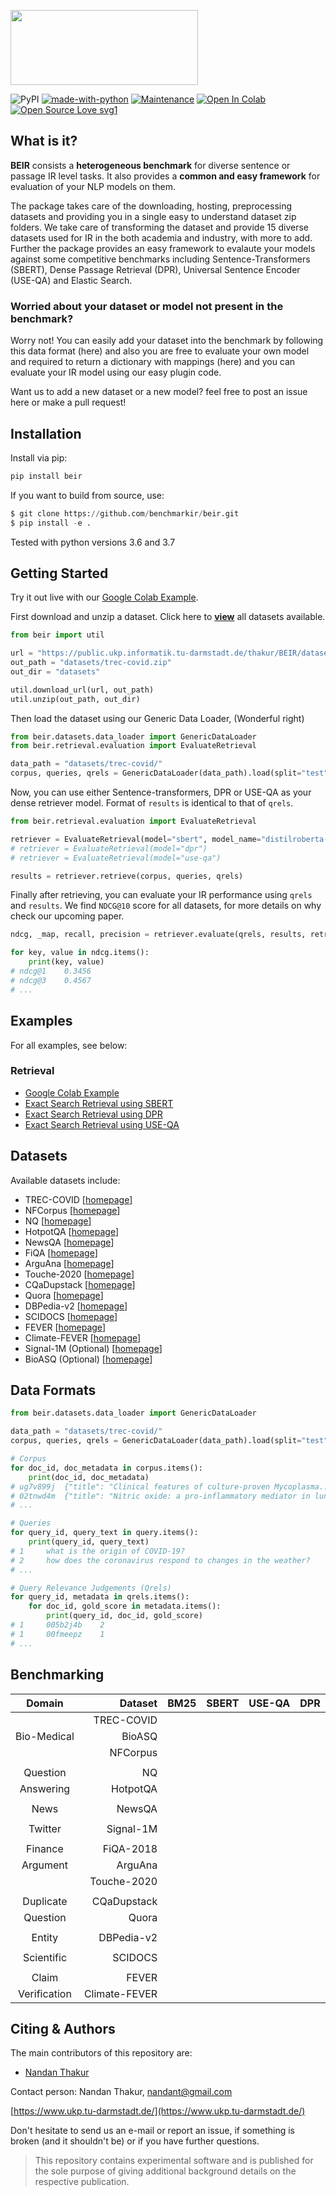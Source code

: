 
<!-- <h1>
<img style="vertical-align:middle" width="120" height="120" src="https://raw.githubusercontent.com/benchmarkir/beir/main/images/color_logo.png" />
BeIR: A Heterogeneous Benchmark for IR
</h1> -->

<!-- <h1 text-align= "center">
    <img width="300" height="120" src="https://raw.githubusercontent.com/benchmarkir/beir/main/images/color_logo_transparent_cropped.png" style="vertical-align: middle;"/>
</h1> -->

<p>
<img style="vertical-align:middle" width="300" height="120" src="https://raw.githubusercontent.com/benchmarkir/beir/main/images/color_logo_transparent_cropped.png" />
</p>

<!-- <h3 align="center">
BEIR: A heterogeneous benchmark for Information Retrieval
</h3> -->


![PyPI](https://img.shields.io/pypi/v/beir)
[![made-with-python](https://img.shields.io/badge/Made%20with-Python-1f425f.svg?color=purple)](https://www.python.org/)
[![Maintenance](https://img.shields.io/badge/Maintained%3F-yes-green.svg)](https://GitHub.com/Nthakur20/StrapDown.js/graphs/commit-activity)
[![Open In Colab](https://colab.research.google.com/assets/colab-badge.svg)](https://colab.research.google.com/github/benchmarkir/beir/blob/main/examples/retrieval/Retrieval_Example.ipynb)
[![Open Source Love svg1](https://badges.frapsoft.com/os/v1/open-source.svg?v=103)](https://github.com/benchmarkir/beir/)

## What is it?

**BEIR** consists a **heterogeneous benchmark** for diverse sentence or passage IR level tasks. It also provides a **common and easy framework** for evaluation of your NLP models on them.

The package takes care of the downloading, hosting, preprocessing datasets and providing you in a single easy to understand dataset zip folders. We take care of transforming the dataset and provide 15 diverse datasets used for IR in the both academia and industry, with more to add. Further the package provides an easy framework to evalaute your models against some competitive benchmarks including Sentence-Transformers (SBERT), Dense Passage Retrieval (DPR), Universal Sentence Encoder (USE-QA) and Elastic Search.

### Worried about your dataset or model not present in the benchmark?

Worry not! You can easily add your dataset into the benchmark by following this data format (here) and also you are free to evaluate your own model and required to return a dictionary with mappings (here) and you can evaluate your IR model using our easy plugin code.

Want us to add a new dataset or a new model? feel free to post an issue here or make a pull request!

## Installation

Install via pip:

```python
pip install beir
```

If you want to build from source, use:

```python
$ git clone https://github.com/benchmarkir/beir.git
$ pip install -e .
```

Tested with python versions 3.6 and 3.7

## Getting Started

Try it out live with our [Google Colab Example](https://colab.research.google.com/github/benchmarkir/beir/blob/main/examples/retrieval/Retrieval_Example.ipynb).

First download and unzip a dataset. Click here to [**view**](https://public.ukp.informatik.tu-darmstadt.de/thakur/BEIR/datasets/) all datasets available.

```python
from beir import util

url = "https://public.ukp.informatik.tu-darmstadt.de/thakur/BEIR/datasets/trec-covid.zip"
out_path = "datasets/trec-covid.zip"
out_dir = "datasets"

util.download_url(url, out_path)
util.unzip(out_path, out_dir)
```

Then load the dataset using our Generic Data Loader, (Wonderful right)

```python
from beir.datasets.data_loader import GenericDataLoader
from beir.retrieval.evaluation import EvaluateRetrieval

data_path = "datasets/trec-covid/"
corpus, queries, qrels = GenericDataLoader(data_path).load(split="test")
```

Now, you can use either Sentence-transformers, DPR or USE-QA as your dense retriever model.
Format of ``results`` is identical to that of ``qrels``.

```python
from beir.retrieval.evaluation import EvaluateRetrieval

retriever = EvaluateRetrieval(model="sbert", model_name="distilroberta-base-msmarco-v2") 
# retriever = EvaluateRetrieval(model="dpr")
# retriever = EvaluateRetrieval(model="use-qa")

results = retriever.retrieve(corpus, queries, qrels)
```

Finally after retrieving, you can evaluate your IR performance using ``qrels`` and ``results``.
We find ``NDCG@10`` score for all datasets, for more details on why check our upcoming paper.

```python
ndcg, _map, recall, precision = retriever.evaluate(qrels, results, retriever.k_values)

for key, value in ndcg.items():
    print(key, value) 
# ndcg@1    0.3456
# ndcg@3    0.4567
# ...
```

## Examples

For all examples, see below:

### Retrieval
- [Google Colab Example](https://colab.research.google.com/github/benchmarkir/beir/blob/main/examples/retrieval/Retrieval_Example.ipynb)
- [Exact Search Retrieval using SBERT](https://github.com/benchmarkir/beir/blob/main/examples/retrieval/evaluate_sbert.py)
- [Exact Search Retrieval using DPR](https://github.com/benchmarkir/beir/blob/main/examples/retrieval/evaluate_dpr.py)
- [Exact Search Retrieval using USE-QA](https://github.com/benchmarkir/beir/blob/main/examples/retrieval/evaluate_useqa.py)

## Datasets

Available datasets include:

- TREC-COVID    [[homepage](https://ir.nist.gov/covidSubmit/index.html)]
- NFCorpus      [[homepage](https://www.cl.uni-heidelberg.de/statnlpgroup/nfcorpus/)]
- NQ            [[homepage](https://ai.google.com/research/NaturalQuestions)]
- HotpotQA      [[homepage](https://hotpotqa.github.io/)]
- NewsQA        [[homepage](https://www.microsoft.com/en-us/research/project/newsqa-dataset/)]
- FiQA          [[homepage](https://sites.google.com/view/fiqa/home)]
- ArguAna       [[homepage](http://argumentation.bplaced.net/arguana/data)]
- Touche-2020   [[homepage](https://webis.de/events/touche-20/)]
- CQaDupstack   [[homepage](http://nlp.cis.unimelb.edu.au/resources/cqadupstack/)]
- Quora         [[homepage](https://www.quora.com/q/quoradata/First-Quora-Dataset-Release-Question-Pairs)]
- DBPedia-v2    [[homepage](https://iai-group.github.io/DBpedia-Entity/)]
- SCIDOCS       [[homepage](https://allenai.org/data/scidocs)]
- FEVER         [[homepage](https://fever.ai/)]
- Climate-FEVER [[homepage](https://www.sustainablefinance.uzh.ch/en/research/climate-fever.html)]
- Signal-1M (Optional) [[homepage](https://research.signal-ai.com/datasets/signal1m-tweetir.html)]
- BioASQ (Optional) [[homepage](http://bioasq.org/)]

## Data Formats

```python
from beir.datasets.data_loader import GenericDataLoader

data_path = "datasets/trec-covid/"
corpus, queries, qrels = GenericDataLoader(data_path).load(split="test")

# Corpus
for doc_id, doc_metadata in corpus.items():
    print(doc_id, doc_metadata)
# ug7v899j  {"title": "Clinical features of culture-proven Mycoplasma...", "text": "This retrospective chart review describes the epidemiology..."}
# 02tnwd4m  {"title": "Nitric oxide: a pro-inflammatory mediator in lung disease?, "text": "Inflammatory diseases of the respiratory tract are commonly associated..."}
# ...

# Queries
for query_id, query_text in query.items():
    print(query_id, query_text)
# 1     what is the origin of COVID-19?
# 2     how does the coronavirus respond to changes in the weather?
# ...

# Query Relevance Judgements (Qrels)
for query_id, metadata in qrels.items():
    for doc_id, gold_score in metadata.items():
        print(query_id, doc_id, gold_score)
# 1     005b2j4b    2
# 1     00fmeepz    1
# ...
```

## Benchmarking

| Domain     |Dataset       | BM25    | SBERT   | USE-QA  | DPR     |
| :---------:|------------: |:------: |:------: |:------: |:------: |
|            | TREC-COVID   |         |         |         |         |
| Bio-Medical| BioASQ       |         |         |         |         |
|            | NFCorpus     |         |         |         |         |
|            |              |         |         |         |         |
| Question   | NQ           |         |         |         |         |
| Answering  | HotpotQA     |         |         |         |         |
|            |              |         |         |         |         |
| News       | NewsQA       |         |         |         |         |
|            |              |         |         |         |         |
| Twitter    | Signal-1M    |         |         |         |         |
|            |              |         |         |         |         |
| Finance    | FiQA-2018    |         |         |         |         |
| Argument   | ArguAna      |         |         |         |         |
|            | Touche-2020  |         |         |         |         |
|            |              |         |         |         |         |
| Duplicate  | CQaDupstack  |         |         |         |         |
| Question   | Quora        |         |         |         |         |
|            |              |         |         |         |         |
|  Entity    | DBPedia-v2   |         |         |         |         |
|            |              |         |         |         |         |
| Scientific | SCIDOCS      |         |         |         |         |
|            |              |         |         |         |         |
| Claim      | FEVER        |         |         |         |         |
|Verification|Climate-FEVER |         |         |         |         |


## Citing & Authors

The main contributors of this repository are:
- [Nandan Thakur](https://github.com/Nthakur20) 

Contact person: Nandan Thakur, [nandant@gmail.com](mailto:nandant@gmail.com)

[https://www.ukp.tu-darmstadt.de/](https://www.ukp.tu-darmstadt.de/)

Don't hesitate to send us an e-mail or report an issue, if something is broken (and it shouldn't be) or if you have further questions.

> This repository contains experimental software and is published for the sole purpose of giving additional background details on the respective publication.

